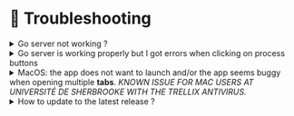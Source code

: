 # 🤕 Troubleshooting

<details>

<summary>Go server not working ?</summary>

* Check if anaconda3 or miniconda3 exists
* Check if conda environnement exists
  * Open a conda terminal
  * `conda env list`
  * Do you see a conda environnement named med\_conda\_env ?
    * yes ? Check environnement variable MED\_ENV on your system
    * no ? Did you make this step -> [#2.-unzip-the-python-environment-installer-1](quick-start.md#2.-unzip-the-python-environment-installer-1 "mention")

</details>

<details>

<summary>Go server is working properly but I got errors when clicking on process buttons</summary>

Your python environnement could have problems.

#### Test the environnement variable MED\_ENV

on WINDOWS:\
open a cmd terminal( `🪟 + cmd`) and write `set MED_ENV`&#x20;

on LINUX and MACOS:\
Open a terminal and write `echo $MED_ENV`

**It should print a path to where your** [**conda** ](https://www.anaconda.com/)**env is installed.** \
If not:&#x20;

</details>

<details>

<summary>MacOS: the app does not want to launch and/or the app seems buggy when opening multiple <strong>tabs</strong>. <em>KNOWN ISSUE FOR MAC USERS AT UNIVERSITÉ DE SHERBROOKE WITH THE TRELLIX ANTIVIRUS.</em></summary>

Problem description:&#x20;

The app seems to be stuck at startup. Or after startup, when opening multiple tabs (e.g. two different csv files), the app turns all white.&#x20;

***

Probable cause:&#x20;

If you have an insitutitonal antivirus like Trellix at Université de Sherbrooke, we believe the firewall of Trellix prevents MEDomicsLab to run properly. We hope the problem will be solved once we certify (signing Mac software) the MEDomicsLab app with Apple (_work in progress_).

***

Workaround:&#x20;

If you encounter a similar issue, and you have an antivirus installed on your computer, we recommend that you disable it when using MEDomicsLab. For Mac users at Université de Sherbrooke with Trellix, one way to momentarily disable the utilities of Trellix is to:

1. Go to _System Settings_, _Privacy & Security,_ _Full Disk Access_.
2. Disable the following six extensions: _fmpd_, _VShieldScanManager_, _VShieldScanner_, _masvc_, _TrellixEndpointSecurity_, _TrellixNetworkExtension_.
3. Restart yur computer.

Of course, once you are done working with MEDomicsLab, we recommend you enable again your antivirus! For Mac users at Unversité de Sherbrooke with Trellix, this would mean to enable again the six extensions above, and to restart your computer.&#x20;

</details>

<details>

<summary>How to update to the latest release ? </summary>

## 1. Uninstall the application first

### Ubuntu

In a terminal, write the following command:

```bash
sudo apt remove medomicslab-application
```

if you had installed the v0.0.1

```bash
sudo apt remove medapp
```

***

### MacOS

Go in your Applications Folder in Finder.

Then, click on the MEDomicsLab Icon while holding the `Ctrl` key.

Finally, click on "Move to Trash"

![](<.gitbook/assets/image (21).png>)&#x20;



***

### Windows

Go to Settings > Apps

![](<.gitbook/assets/image (16).png>)&#x20;

Then, click on "Installed Apps"

<img src=".gitbook/assets/image (17).png" alt="" data-size="original">

Search for "MEDomicsLab"

<img src=".gitbook/assets/image (18).png" alt="" data-size="original">

Click on the `...` and finally click on "Uninstall" &#x20;

<img src=".gitbook/assets/image (20).png" alt="" data-size="original">

## 2. Reinstall the application

Now, you can follow the same instructions you followed for your first installation [here](quick-start.md).

**Don't worry, the Python Environment installation won't be as long as the first time.**



</details>
